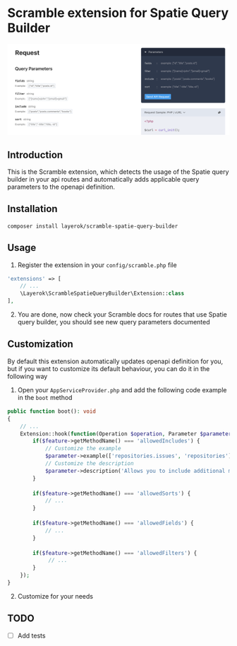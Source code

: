 # Scramble extension for Spatie Query Builder
![Preview](./.github/preview.png)

## Introduction
This is the Scramble extension, which detects the usage of the Spatie query builder in your api routes and automatically adds applicable query parameters to the openapi definition.

## Installation

```
composer install layerok/scramble-spatie-query-builder
```

## Usage
1. Register the extension in your `config/scramble.php` file
```php
'extensions' => [
    // ...
    \Layerok\ScrambleSpatieQueryBuilder\Extension::class
],
```
2. You are done, now check your Scramble docs for routes that use Spatie query builder, you should see new query parameters documented

## Customization
By default this extension automatically updates openapi definition for you, but if you want to customize its default behaviour, you can do it in the following way

1. Open your ```AppServiceProvider.php``` and add the following code example in the ```boot``` method

```php
public function boot(): void
{
    // ...
    Extension::hook(function(Operation $operation, Parameter $parameter, \Laya\ScrambleQueryBuilder\QueryBuilderFeature $feature) {
        if($feature->getMethodName() === 'allowedIncludes') {
            // Customize the example
            $parameter->example(['repositories.issues', 'repositories']);
            // Customize the description
            $parameter->description('Allows you to include additional model relations in the response');
        }
            
        if($feature->getMethodName() === 'allowedSorts') { 
            // ...
        }
            
        if($feature->getMethodName() === 'allowedFields') {
            // ...
        }
            
        if($feature->getMethodName() === 'allowedFilters') {
             // ...
        }
    });
}
```
2. Customize for your needs

## TODO
- [ ] Add tests
